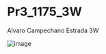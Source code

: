 # Pr3_1175_3W
Alvaro Campechano Estrada 3W

![image](https://github.com/user-attachments/assets/fc7afddb-9128-4caf-acc6-25889c8523a4)
